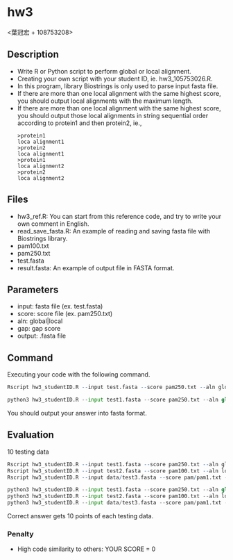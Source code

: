# hw3
<葉冠宏 + 108753208>
## Description

* Write R or Python script to perform global or local alignment.
* Creating your own script with your student ID, ie. hw3_105753026.R.
* In this program, library Biostrings is only used to parse input fasta file.
* If there are more than one local alignment with the same highest score, you should output local alignments with the maximum length. 
* If there are more than one local alignment with the same highest score, you should output those local alignments in string sequential order according to protein1 and then protein2, ie., 
  ```
  >protein1
  loca alignment1
  >protein2
  loca alignment1
  >protein1
  loca alignment2
  >protein2
  loca alignment2
  ```

## Files

* hw3_ref.R: You can start from this reference code, and try to write your own comment in English.
* read_save_fasta.R: An example of reading and saving fasta file with Biostrings library.
* pam100.txt
* pam250.txt
* test.fasta
* result.fasta: An example of output file in FASTA format.

## Parameters

* input: fasta file (ex. test.fasta)
* score: score file (ex. pam250.txt)
* aln: global|local
* gap: gap score
* output: .fasta file

## Command

Executing your code with the following command.

```R
Rscript hw3_studentID.R --input test.fasta --score pam250.txt --aln global --gap -10 --output test_output.fasta
```

```Python
python3 hw3_studentID.R --input test1.fasta --score pam250.txt --aln global --gap -10 --output test1_output.fasta
```

You should output your answer into fasta format.

## Evaluation

10 testing data

```R
Rscript hw3_studentID.R --input test1.fasta --score pam250.txt --aln global --gap -10 --output test1_output.fasta
Rscript hw3_studentID.R --input test2.fasta --score pam100.txt --aln local --gap -8 --output test2_output.fasta
Rscript hw3_studentID.R --input data/test3.fasta --score pam/pam1.txt --aln local --gap -5 --output out/test3_output.fasta
```

```python
python3 hw3_studentID.R --input test1.fasta --score pam250.txt --aln global --gap -10 --output test1_output.fasta
python3 hw3_studentID.R --input test2.fasta --score pam100.txt --aln local --gap -8 --output test2_output.fasta
python3 hw3_studentID.R --input data/test3.fasta --score pam/pam1.txt --aln local --gap -5 --output out/test3_output.fasta
```


Correct answer gets 10 points of each testing data.

### Penalty

* High code similarity to others: YOUR SCORE = 0


